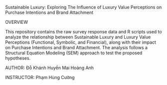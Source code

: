 Sustainable Luxury: Exploring The Influence of Luxury Value Perceptions on Purchase Intentions and Brand Attachment

OVERVIEW

This repository contains the raw survey response data and R scripts used to analyze the relationship between Sustainable Luxury and Luxury Value Perceptions (Functional, Symbolic, and Financial), along with their impact on Purchase Intentions and Brand Attachment. The analysis follows a Structural Equation Modeling (SEM) approach to test the proposed hypotheses.

AUTHOR:
Đỗ Khánh Huyền
Mai Hoàng Anh

INSTRUCTOR: Phạm Hùng Cường

